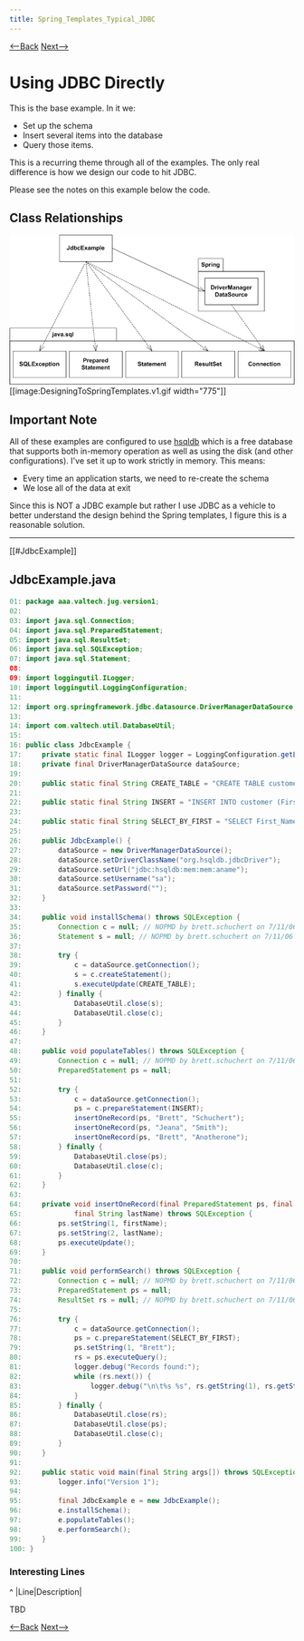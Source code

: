 ```yaml
---
title: Spring_Templates_Typical_JDBC
---
```

[<--Back]({{_site.pagesurl}}/Designing_to_Spring_Templates)  [Next-->]({{_site.pagesurl}}/Spring_Templates_JDBC_Using_Template_Method_Pattern)

# Using JDBC Directly
This is the base example. In it we:
* Set up the schema
* Insert several items into the database
* Query those items.

This is a recurring theme through all of the examples. The only real difference is how we design our code to hit JDBC.

Please see the notes on this example below the code.

## Class Relationships 
![Class Relationships](images/DesigningToSpringTemplates.v1.gif)
[[image:DesigningToSpringTemplates.v1.gif width="775"]]

## Important Note
All of these examples are configured to use [hsqldb](http://www.hsqldb.org/) which is a free database that supports both in-memory operation as well as using the disk (and other configurations). I've set it up to work strictly in memory. This means:
* Every time an application starts, we need to re-create the schema
* We lose all of the data at exit

Since this is NOT a JDBC example but rather I use JDBC as a vehicle to better understand the design behind the Spring templates, I figure this is a reasonable solution.

----

[[#JdbcExample]]
## JdbcExample.java
```java
01: package aaa.valtech.jug.version1;
02: 
03: import java.sql.Connection;
04: import java.sql.PreparedStatement;
05: import java.sql.ResultSet;
06: import java.sql.SQLException;
07: import java.sql.Statement;
08: 
09: import loggingutil.ILogger;
10: import loggingutil.LoggingConfiguration;
11: 
12: import org.springframework.jdbc.datasource.DriverManagerDataSource;
13: 
14: import com.valtech.util.DatabaseUtil;
15: 
16: public class JdbcExample {
17:     private static final ILogger logger = LoggingConfiguration.getLoggerFor(JdbcExample.class);
18:     private final DriverManagerDataSource dataSource;
19: 
20:     public static final String CREATE_TABLE = "CREATE TABLE customer (First_Name char(50), Last_Name char(50))";
21: 
22:     public static final String INSERT = "INSERT INTO customer (First_Name, Last_Name) VALUES (?, ?)";
23: 
24:     public static final String SELECT_BY_FIRST = "SELECT First_Name, Last_Name from Customer where First_Name = ?";
25: 
26:     public JdbcExample() {
27:         dataSource = new DriverManagerDataSource();
28:         dataSource.setDriverClassName("org.hsqldb.jdbcDriver");
29:         dataSource.setUrl("jdbc:hsqldb:mem:mem:aname");
30:         dataSource.setUsername("sa");
31:         dataSource.setPassword("");
32:     }
33: 
34:     public void installSchema() throws SQLException {
35:         Connection c = null; // NOPMD by brett.schuchert on 7/11/06 11:09 PM
36:         Statement s = null; // NOPMD by brett.schuchert on 7/11/06 11:09 PM
37: 
38:         try {
39:             c = dataSource.getConnection();
40:             s = c.createStatement();
41:             s.executeUpdate(CREATE_TABLE);
42:         } finally {
43:             DatabaseUtil.close(s);
44:             DatabaseUtil.close(c);
45:         }
46:     }
47: 
48:     public void populateTables() throws SQLException {
49:         Connection c = null; // NOPMD by brett.schuchert on 7/11/06 11:09 PM
50:         PreparedStatement ps = null;
51: 
52:         try {
53:             c = dataSource.getConnection();
54:             ps = c.prepareStatement(INSERT);
55:             insertOneRecord(ps, "Brett", "Schuchert");
56:             insertOneRecord(ps, "Jeana", "Smith");
57:             insertOneRecord(ps, "Brett", "Anotherone");
58:         } finally {
59:             DatabaseUtil.close(ps);
60:             DatabaseUtil.close(c);
61:         }
62:     }
63: 
64:     private void insertOneRecord(final PreparedStatement ps, final String firstName,
65:             final String lastName) throws SQLException {
66:         ps.setString(1, firstName);
67:         ps.setString(2, lastName);
68:         ps.executeUpdate();
69:     }
70: 
71:     public void performSearch() throws SQLException {
72:         Connection c = null; // NOPMD by brett.schuchert on 7/11/06 11:09 PM
73:         PreparedStatement ps = null;
74:         ResultSet rs = null; // NOPMD by brett.schuchert on 7/11/06 11:09 PM
75: 
76:         try {
77:             c = dataSource.getConnection();
78:             ps = c.prepareStatement(SELECT_BY_FIRST);
79:             ps.setString(1, "Brett");
80:             rs = ps.executeQuery();
81:             logger.debug("Records found:");
82:             while (rs.next()) {
83:                 logger.debug("\n\t%s %s", rs.getString(1), rs.getString(2));
84:             }
85:         } finally {
86:             DatabaseUtil.close(rs);
87:             DatabaseUtil.close(ps);
88:             DatabaseUtil.close(c);
89:         }
90:     }
91: 
92:     public static void main(final String args[]) throws SQLException {
93:         logger.info("Version 1");
94: 
95:         final JdbcExample e = new JdbcExample();
96:         e.installSchema();
97:         e.populateTables();
98:         e.performSearch();
99:     }
100: }
```
### Interesting Lines
^
|Line|Description|

TBD

[<--Back]({{_site.pagesurl}}/Designing_to_Spring_Templates)  [Next-->]({{_site.pagesurl}}/Spring_Templates_JDBC_Using_Template_Method_Pattern)
